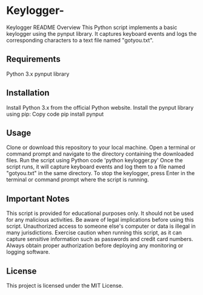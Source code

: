# Keylogger-
Keylogger README
Overview
This Python script implements a basic keylogger using the pynput library. It captures keyboard events and logs the corresponding characters to a text file named "gotyou.txt".

## Requirements
Python 3.x
pynput library

## Installation
Install Python 3.x from the official Python website.
Install the pynput library using pip:
Copy code
pip install pynput

## Usage
Clone or download this repository to your local machine.
Open a terminal or command prompt and navigate to the directory containing the downloaded files.
Run the script using Python code 'python keylogger.py'
Once the script runs, it will capture keyboard events and log them to a file named "gotyou.txt" in the same directory.
To stop the keylogger, press Enter in the terminal or command prompt where the script is running.

## Important Notes
This script is provided for educational purposes only. It should not be used for any malicious activities.
Be aware of legal implications before using this script. Unauthorized access to someone else's computer or data is illegal in many jurisdictions.
Exercise caution when running this script, as it can capture sensitive information such as passwords and credit card numbers.
Always obtain proper authorization before deploying any monitoring or logging software.

## License
This project is licensed under the MIT License.
